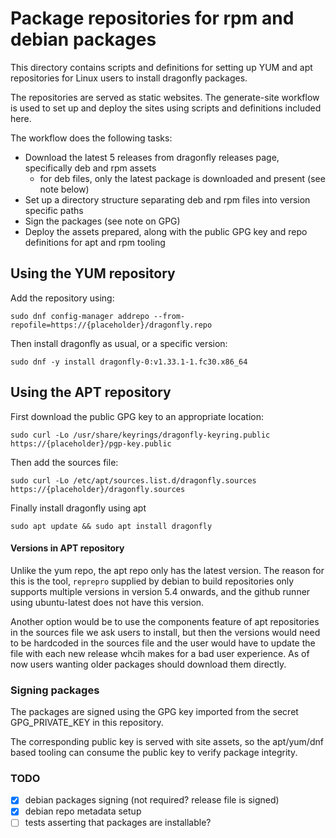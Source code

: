 # Package repositories for rpm and debian packages

This directory contains scripts and definitions for setting up YUM and apt repositories for Linux users to install
dragonfly packages.

The repositories are served as static websites. The generate-site workflow is used to set up and deploy the sites using
scripts and definitions included here.

The workflow does the following tasks:

* Download the latest 5 releases from dragonfly releases page, specifically deb and rpm assets
    * for deb files, only the latest package is downloaded and present (see note below)
* Set up a directory structure separating deb and rpm files into version specific paths
* Sign the packages (see note on GPG)
* Deploy the assets prepared, along with the public GPG key and repo definitions for apt and rpm tooling

## Using the YUM repository

Add the repository using:

```shell
sudo dnf config-manager addrepo --from-repofile=https://{placeholder}/dragonfly.repo
```

Then install dragonfly as usual, or a specific version:

```shell
sudo dnf -y install dragonfly-0:v1.33.1-1.fc30.x86_64
```

## Using the APT repository

First download the public GPG key to an appropriate location:

```shell
sudo curl -Lo /usr/share/keyrings/dragonfly-keyring.public https://{placeholder}/pgp-key.public
```

Then add the sources file:

```shell
sudo curl -Lo /etc/apt/sources.list.d/dragonfly.sources https://{placeholder}/dragonfly.sources
```

Finally install dragonfly using apt

```shell
sudo apt update && sudo apt install dragonfly
```

#### Versions in APT repository

Unlike the yum repo, the apt repo only has the latest version. The reason for this is the tool, `reprepro` supplied by
debian to build repositories only supports multiple
versions in version 5.4 onwards, and the github runner using ubuntu-latest does not have this version.

Another option would be to use the components feature of apt repositories in the sources file we ask users to install,
but then the versions would need
to be hardcoded in the sources file and the user would have
to update the file with each new release whcih makes for a bad user experience. As of now users wanting older packages
should download them directly.

### Signing packages

The packages are signed using the GPG key imported from the secret GPG_PRIVATE_KEY in this repository.

The corresponding public key is served with site assets, so the apt/yum/dnf based tooling can consume the public key to
verify package integrity.

### TODO

- [X] debian packages signing (not required? release file is signed)
- [X] debian repo metadata setup
- [ ] tests asserting that packages are installable?
